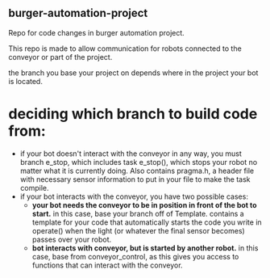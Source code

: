 ## burger-automation-project
Repo for code changes in burger automation project.

This repo is made to allow communication for robots connected to the conveyor or part of the project.

the branch you base your project on depends where in the project your bot is located.

# deciding which branch to build code from: 

* if your bot doesn't interact with the conveyor in any way, you must branch e_stop, which includes task e_stop(), which stops your robot no matter what it is currently doing. Also contains pragma.h, a header file with necessary sensor information to put in your file to make the task compile.
* if your bot interacts with the conveyor, you have two possible cases:
	* **your bot needs the conveyor to be in position in front of the bot to start.** in this case, base your branch off of Template. contains a template for your code that automatically starts the code you write in operate() when the light (or whatever the final sensor becomes) passes over your robot.
	* **bot interacts with conveyor, but is started by another robot.** in this case, base from conveyor_control, as this gives you access to functions that can interact with the conveyor. 
